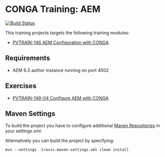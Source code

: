 CONGA Training: AEM
===================
[![Build Status](https://travis-ci.org/wcm-io-training/training-conga-exercise-aem.png?branch=master)](https://travis-ci.org/wcm-io-training/training-conga-exercise-aem)

This training projects targets the following training modules:

* [PVTRAIN-146 AEM Configuration with CONGA](http://training.wcm.io/conga/PVTRAIN-146-AEM-Configuration-with-CONGA.html)


Requirements
------------

* AEM 6.3 author instance running on port 4502


Exercises
---------

* [PVTRAIN-148-04 Configure AEM with CONGA](http://training.wcm.io/conga/PVTRAIN-148-04-Configure-AEM-with-CONGA.html)


Maven Settings
--------------

To build the project you have to configure additional [Maven Repositories](http://wcm.io/maven.html) in your settings.xml.

Alternatively you can build the project by specifying:

```
mvn --settings .travis.maven-settings.xml clean install
```
